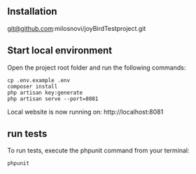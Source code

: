 

## Installation

git@github.com:milosnovi/joyBirdTestproject.git


## Start local environment

Open the project root folder and run the following commands:

```
cp .env.example .env
composer install
php artisan key:generate
php artisan serve --port=8081
```

Local website is now running on: http://localhost:8081

## run tests

To run tests, execute the phpunit command from your terminal:

```
phpunit
```

